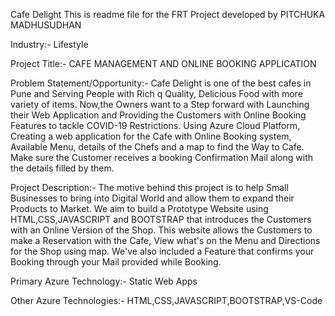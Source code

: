 <!---
madhu057/madhu057 is a ✨ special ✨ repository because its `README.md` (this file) appears on your GitHub profile.
You can click the Preview link to take a look at your changes.
--->
Cafe Delight
This is readme file for the FRT Project developed by PITCHUKA MADHUSUDHAN 

Industry:- Lifestyle

Project Title:- CAFE MANAGEMENT AND ONLINE BOOKING APPLICATION 

Problem Statement/Opportunity:- Cafe Delight is one of the best cafes in Pune and Serving People with Rich q
Quality, Delicious Food with more variety of items. Now,the Owners want to a Step forward with Launching their Web Application and Providing the Customers with Online Booking Features to tackle COVID-19 Restrictions. Using Azure Cloud Platform, Creating a web application for the Cafe with Online Booking system, Available Menu, details of the Chefs and a map to find the Way to Cafe. Make sure the Customer receives a booking Confirmation Mail along with the details filled by them.

Project Description:- The motive behind this project is to help Small Businesses to bring into Digital World and allow them to expand their Products to Market. We aim to build a Prototype Website using HTML,CSS,JAVASCRIPT and BOOTSTRAP that introduces the Customers with an Online Version of the Shop. This website allows the Customers to make a Reservation with the Cafe, View what's on the Menu and Directions for the Shop using map. We've also included a Feature that confirms your Booking through your Mail provided while Booking.

Primary Azure Technology:- Static Web Apps

Other Azure Technologies:- HTML,CSS,JAVASCRIPT,BOOTSTRAP,VS-Code
